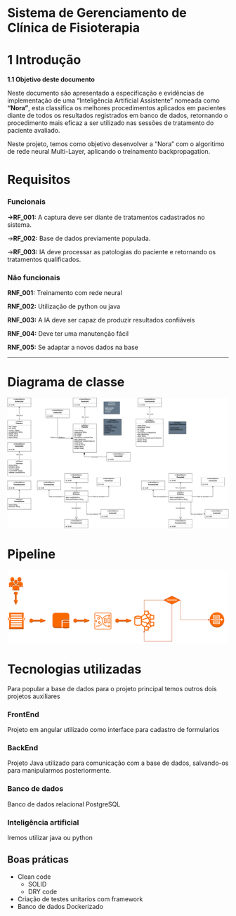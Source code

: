 # Sistema de Gerenciamento de Clínica de Fisioterapia

# ****1 Introdução****

**1.1 Objetivo deste documento**

Neste documento são apresentado a especificação e evidências de implementação de uma “Inteligência Artificial Assistente” nomeada como **“Nora”**, esta classifica os melhores procedimentos aplicados em pacientes diante de todos os resultados registrados em banco de dados, retornando o procedimento mais eficaz a ser utilizado nas sessões de tratamento do paciente avaliado. 

Neste projeto, temos como objetivo desenvolver a “Nora” com o algoritimo de rede neural Multi-Layer, aplicando o treinamento backpropagation. 

# Requisitos

### Funcionais

**→RF_001:** A captura deve ser diante de tratamentos cadastrados no sistema.

→**RF_002:** Base de dados previamente populada.

→**RF_003:** IA deve processar as patologias do paciente e retornando os tratamentos qualificados.

### Não funcionais

**RNF_001:** Treinamento com rede neural

**RNF_002:** Utilização de python ou java

**RNF_003:** A IA deve ser capaz de produzir resultados  confiáveis

**RNF_004:** Deve ter uma manutenção fácil

**RNF_005:** Se adaptar a novos dados na base 

---

# Diagrama de classe

![DRE -_  CRV - Centro Integrado de Fisioterapia.drawio.png](https://github.com/victorEsantos/appfisio/blob/main/DRE%20-_%20%20CRV%20-%20Centro%20Integrado%20de%20Fisioterapia.drawio.png?raw=true)

# Pipeline

![Pipeline](https://github.com/victorEsantos/appfisio/blob/main/pipeline.drawio%20(3).png?raw=true)


# Tecnologias utilizadas

Para popular a base de dados para o projeto principal temos outros dois projetos auxiliares

### FrontEnd

Projeto em angular utilizado como interface para cadastro de formularios

### BackEnd

Projeto Java utilizado para comunicação com a base de dados, salvando-os para manipularmos posteriormente.

### Banco de dados

Banco de dados relacional PostgreSQL

### Inteligência artificial

Iremos utilizar java ou python

## Boas práticas

- Clean code
    - SOLID
    - DRY code
- Criação de testes unitarios com framework
- Banco de dados Dockerizado
